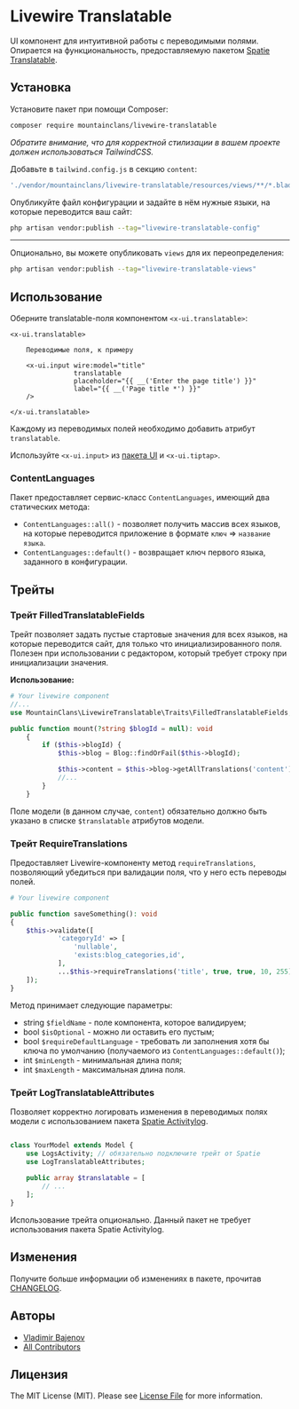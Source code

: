 # Livewire Translatable

UI компонент для интуитивной работы с переводимыми полями. Опирается на функциональность, предоставляемую пакетом [Spatie Translatable](https://github.com/spatie/laravel-translatable).

## Установка

Установите пакет при помощи Composer:

```bash
composer require mountainclans/livewire-translatable
```

_Обратите внимание, что для корректной стилизации в вашем проекте должен использоваться TailwindCSS._

Добавьте в `tailwind.config.js` в секцию `content`:

```js
'./vendor/mountainclans/livewire-translatable/resources/views/**/*.blade.php'
```


Опубликуйте файл конфигурации и задайте в нём нужные языки, на которые переводится ваш сайт:

```bash
php artisan vendor:publish --tag="livewire-translatable-config"
```

---

Опционально, вы можете опубликовать `views` для их переопределения:

```bash
php artisan vendor:publish --tag="livewire-translatable-views"
```

## Использование

Оберните translatable-поля компонентом `<x-ui.translatable>`:

```bladehtml
<x-ui.translatable>
    
    Переводимые поля, к примеру
    
    <x-ui.input wire:model="title" 
                translatable
                placeholder="{{ __('Enter the page title') }}"
                label="{{ __('Page title *') }}"
    />
    
</x-ui.translatable>
```

Каждому из переводимых полей необходимо добавить атрибут `translatable`. 

Используйте `<x-ui.input>` из [пакета UI](https://github.com/mountainclans/livewire-ui?tab=readme-ov-file#input) и `<x-ui.tiptap>`.

### ContentLanguages

Пакет предоставляет сервис-класс `ContentLanguages`, имеющий два статических метода:

- `ContentLanguages::all()` - позволяет получить массив всех языков, на которые переводится приложение в формате `ключ` => `название языка`.
- `ContentLanguages::default()` - возвращает ключ первого языка, заданного в конфигурации.

## Трейты

### Трейт FilledTranslatableFields 
Трейт позволяет задать пустые стартовые значения для всех языков, на которые переводится сайт, для только что инициализированного поля. Полезен при использовании с редактором, который требует строку при инициализации значения. 

**Использование:**

```php
# Your livewire component
//...
use MountainClans\LivewireTranslatable\Traits\FilledTranslatableFields;

public function mount(?string $blogId = null): void
    {
        if ($this->blogId) {
            $this->blog = Blog::findOrFail($this->blogId);

            $this->content = $this->blog->getAllTranslations('content');
            //...
        }
    }
```

Поле модели (в данном случае, `content`) обязательно должно быть указано в списке `$translatable` атрибутов модели.

### Трейт RequireTranslations

Предоставляет Livewire-компоненту метод `requireTranslations`, позволяющий убедиться при валидации поля, что у него есть переводы полей.

```php
# Your livewire component

public function saveSomething(): void
{
    $this->validate([
            'categoryId' => [
                'nullable',
                'exists:blog_categories,id',
            ],
            ...$this->requireTranslations('title', true, true, 10, 255),
    ]);
}
```

Метод принимает следующие параметры:

- string `$fieldName` - поле компонента, которое валидируем;
- bool `$isOptional` - можно ли оставить его пустым;
- bool `$requireDefaultLanguage` - требовать ли заполнения хотя бы ключа по умолчанию (получаемого из `ContentLanguages::default()`);
- int `$minLength` - минимальная длина поля;
- int `$maxLength` - максимальная длина поля.

### Трейт LogTranslatableAttributes

Позволяет корректно логировать изменения в переводимых полях модели с использованием пакета [Spatie Activitylog](https://github.com/spatie/laravel-activitylog). 

```php 

class YourModel extends Model {
    use LogsActivity; // обязательно подключите трейт от Spatie
    use LogTranslatableAttributes;
    
    public array $translatable = [
        // ... 
    ];
}

```

Использование трейта опционально. Данный пакет не требует использования пакета Spatie Activitylog.

## Изменения

Получите больше информации об изменениях в пакете, прочитав [CHANGELOG](CHANGELOG.md).

## Авторы

- [Vladimir Bajenov](https://github.com/mountainclans)
- [All Contributors](../../contributors)

## Лицензия

The MIT License (MIT). Please see [License File](LICENSE.md) for more information.
